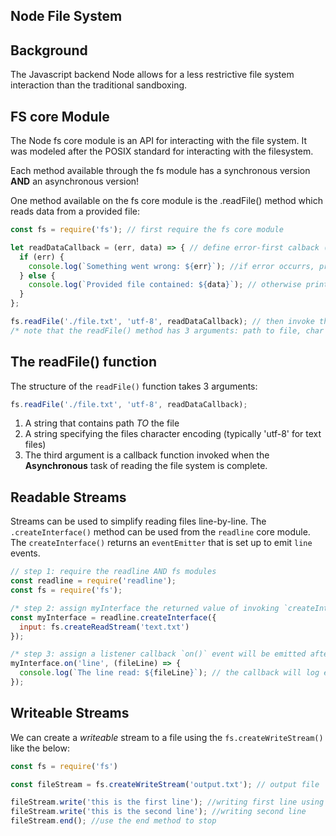 ## Node File System

## Background
The Javascript backend Node allows for a less restrictive file system interaction than the traditional sandboxing. 

## FS core Module
The Node fs core module is an API for interacting with the file system. It was modeled after the POSIX standard for interacting with the filesystem.

Each method available through the fs module has a synchronous version **AND** an asynchronous version! 

One method available on the fs core module is the .readFile() method which reads data from a provided file:

```javascript
const fs = require('fs'); // first require the fs core module

let readDataCallback = (err, data) => { // define error-first calback (error first and then {data})
  if (err) {
    console.log(`Something went wrong: ${err}`); //if error occurrs, print "something went wrong"
  } else {
    console.log(`Provided file contained: ${data}`); // otherwise print provided file in data
  }
};

fs.readFile('./file.txt', 'utf-8', readDataCallback); // then invoke the readFile() method
/* note that the readFile() method has 3 arguments: path to file, char encoding, callback function
```

## The readFile() function
The structure of the `readFile()` function takes 3 arguments:
```javascript
fs.readFile('./file.txt', 'utf-8', readDataCallback);
```

1.  A string that contains path *TO* the file
2.  A string specifying the files character encoding (typically 'utf-8' for text files)
3.  The third argument is a callback function invoked when the **Asynchronous** task of reading the file system is complete.

## Readable Streams
Streams can be used to simplify reading files line-by-line. The `.createInterface()` method can be used from the `readline` core module. The `createInterface()` returns an `eventEmitter` that is set up to emit `line` events.

```javascript
// step 1: require the readline AND fs modules
const readline = require('readline'); 
const fs = require('fs');

/* step 2: assign myInterface the returned value of invoking `createInterface()` method and use the input of fs.createReadStream('text.txt') where 'text.txt' is our text file */
const myInterface = readline.createInterface({
  input: fs.createReadStream('text.txt')
});

/* step 3: assign a listener callback `on()` event will be emitted after each line is read*/
myInterface.on('line', (fileLine) => {
  console.log(`The line read: ${fileLine}`); // the callback will log each file line to the console along with string ("The line read..")
});
```

## Writeable Streams
We can create a *writeable* stream to a file using the `fs.createWriteStream()` like the below:

```javascript
const fs = require('fs')

const fileStream = fs.createWriteStream('output.txt'); // output file

fileStream.write('this is the first line'); //writing first line using write() method
fileStream.write('this is the second line'); //writing second line 
fileStream.end(); //use the end method to stop
```
